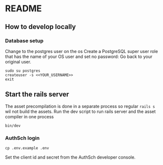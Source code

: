 
# README

## How to develop locally

### Database setup

Change to the postgres user on the os
Create a PostgreSQL super user role that has the name of your OS user and set no password:
Go back to your original user.

```shell
sudo su postgres
createuser -s <<YOUR_USERNAME>>
exit
```

## Start the rails server

The asset precompilation is done in a separate process so regular `rails s` wil not build the assets.
Run the dev script to run rails server and the asset compiler in one process

```shell
bin/dev
```

### AuthSch login

```shell
cp .env.example .env
```
Set the client id and secret from the AuthSch developer console.





